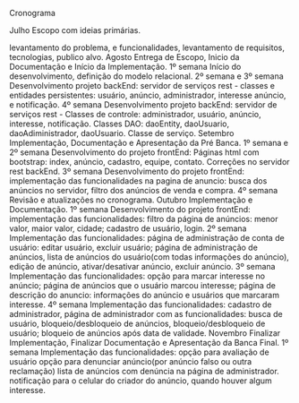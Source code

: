 Cronograma

Julho Escopo com ideias primárias.

levantamento do problema, e funcionalidades, levantamento de requisitos, tecnologias, publico alvo. Agosto Entrega de Escopo, Inicio da Documentação e Início da Implementação. 1º semana Início do desenvolvimento, definição do modelo relacional. 2º semana e 3º semana Desenvolvimento projeto backEnd: servidor de serviços rest - classes e entidades persistentes: usuário, anúncio, administrador, interesse anúncio, e notificação. 4º semana Desenvolvimento projeto backEnd: servidor de serviços rest - Classes de controle: administrador, usuário, anúncio, interesse, notificação. Classes DAO: daoEntity, daoUsuario, daoAdiministrador, daoUsuario. Classe de serviço. Setembro Implementação, Documentação e Apresentação da Pré Banca. 1º semana e 2º semana Desenvolvimento do projeto frontEnd: Páginas html com bootstrap: index, anúncio, cadastro, equipe, contato. Correções no servidor rest backEnd. 3º semana Desenvolvimento do projeto frontEnd: implementação das funcionalidades na pagina de anuncio: busca dos anúncios no servidor, filtro dos anúncios de venda e compra. 4º semana Revisão e atualizações no cronograma. Outubro Implementação e Documentação. 1º semana Desenvolvimento do projeto frontEnd: implementação das funcionalidades: filtro da página de anúncios: menor valor, maior valor, cidade; cadastro de usuário, login. 2º semana Implementação das funcionalidades: página de administração de conta de usuário: editar usuário, excluir usuário; página de administração de anúncios, lista de anúncios do usuário(com todas informações do anúncio), edição de anúncio, ativar/desativar anúncio, excluir anúncio. 3º semana Implementação das funcionalidades: opção para marcar interesse no anúncio; página de anúncios que o usuário marcou interesse; página de descrição do anuncio: informações do anúncio e usuários que marcaram interesse. 4º semana Implementação das funcionalidades: cadastro de administrador, página de administrador com as funcionalidades: busca de usuário, bloqueio/desbloqueio de anúncios, bloqueio/desbloqueio de usuário; bloqueio de anúncios após data de validade. Novembro Finalizar Implementação, Finalizar Documentação e Apresentação da Banca Final. 1º semana Implementação das funcionalidades: opção para avaliação de usuário opção para denunciar anúncio(por anúncio falso ou outra reclamação) lista de anúncios com denúncia na página de administrador. notificação para o celular do criador do anúncio, quando houver algum interesse.
